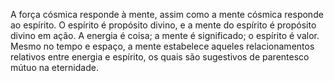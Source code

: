 ﻿A força cósmica responde à mente, assim como a mente cósmica responde ao espírito. O espírito é propósito divino, e a mente do espírito é propósito divino em ação. A energia é coisa; a mente é significado; o espírito é valor. Mesmo no tempo e espaço, a mente estabelece aqueles relacionamentos relativos entre energia e espírito, os quais são sugestivos de parentesco mútuo na eternidade.